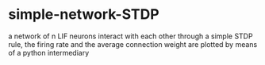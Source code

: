 # simple-network-STDP
a network of n LIF neurons interact with each other through a simple STDP rule, the firing rate and the average connection weight are plotted by means of a python intermediary 
